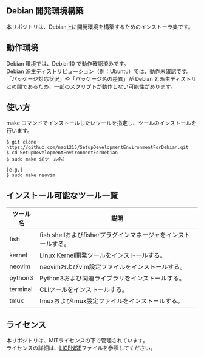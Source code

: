 ## Debian 開発環境構築

本リポジトリは、Debian上に開発環境を構築するためのインストーラ集です。<br>

## 動作環境

Debian 環境では、Debian10 で動作確認済みです。<br>
Debian 派生ディストリビューション（例：Ubuntu）では、動作未確認です。<br>
「パッケージ対応状況」や「パッケージ名の差異」が Debian と派生ディストリとの間であるため、一部のスクリプトが動作しない可能性があります。

## 使い方

make コマンドでインストールしたいツールを指定し、ツールのインストールを行います。

```
$ git clone https://github.com/nao1215/SetupDevelopmentEnvironmentForDebian.git
$ cd SetupDevelopmentEnvironmentForDebian
$ sudo make $(ツール名)

[e.g.]
$ sudo make neovim
```

## インストール可能なツール一覧

| ツール名 | 説明                                                           |
| -------- | -------------------------------------------------------------- |
| fish     | fish shellおよびfisherプラグインマネージャをインストールする。 |
| kernel   | Linux Kernel開発ツールをインストールする。                     |
| neovim   | neovimおよびvim設定ファイルをインストールする。                |
| python3  | Python3および関連ライブラリをインストールする。                |
| terminal | CLIツールをインストールする。                                  |
| tmux     | tmuxおよびtmux設定ファイルをインストールする。                 |

## ライセンス
本リポジトリは、MITライセンスの下で管理されています。<br>
ライセンスの詳細は、[LICENSE](LICENSE)ファイルを参照してください。
